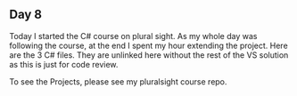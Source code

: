 ## Day 8

Today I started the C# course on plural sight. As my whole day was following the course, at the end I spent my hour extending the project. Here are the 3 C# files. They are unlinked here without the rest of the VS solution as this is just for code review.

To see the Projects, please see my pluralsight course repo.
